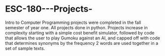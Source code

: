 # ESC-180---Projects-

Intro to Computer Programming projects were completed in the fall semester of year one. All projects done in python. Projects increase in complexity starting with a simple cost benefit simulator, followed by code that allows the user to play Gumoku against an AI, and capped off with code that determines synonyms by the frequency 2 words are used together in a set of sample texts. 
